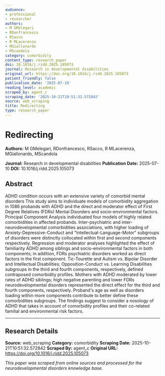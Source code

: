 ```yaml
---
audience:
- professional
- researcher
authors:
- M GMelegari
- RDonfrancesco
- RSacco
- R MLacerenza
- MGiallonardo
- MScandola
category: comorbidity
content_type: research_paper
doi: 10.1016/j.ridd.2025.105073
journal: Research in developmental disabilities
original_url: https://doi.org/10.1016/j.ridd.2025.105073
patient_friendly: false
publication_date: '2025-07-10'
reading_level: academic
scraped_by: agent_c
scraping_date: '2025-10-21T10:51:32.572842'
source: web_scraping
title: Redirecting
type: research_paper
---
```

# Redirecting

**Authors:** M GMelegari, RDonfrancesco, RSacco, R MLacerenza, MGiallonardo, MScandola

**Journal:** Research in developmental disabilities
**Publication Date:** 2025-07-10
**DOI:** 10.1016/j.ridd.2025.105073

## Abstract

ADHD condition occurs with an extensive variety of comorbid mental disorders This study aims to individuate models of comorbidity aggregation in 1086 probands with ADHD and the direct and moderator effect of First Degree Relatives (FDRs) Mental Disorders and socio-environmental factors. Principal Component Analysis individuated four models of highly related comorbidities in affected probands. Inter-psychiatric and inter-neurodevelopmental comorbidities associations, with higher loading of Anxiety-Depressive-Conduct and "Intellectual-Language-Motor" subgroups of disorders were distinctly collocated within first and second components respectively. Regression and moderator analyses highlighted the effect of familiarity ADHD among siblings and socio-environmental factors in both components; in addition, FDRs psychiatric disorders worked as direct factors in the first component. Tic-Tourette and Autism vs. Bipolar Disorder and Intellectual Disabilities; Opposition-Conduct vs. Learning Disabilities subgroups in the third and fourth components, respectively, defined contraposed comorbidity profiles. Mothers with ADHD moderated by lower rates of ADHD siblings; high negative parenting and lower FDRs neurodevelopmental disorders represented the direct effect for the third and fourth components, respectively. Proband's age as well as disorders loading within more components contribute to better define these comorbidities subgroups. The findings suggest to consider a nosology of ADHD that takes in account of comorbidity profiles and their co-related familial and environmental risk factors.

---

## Research Details

**Source:** web_scraping
**Category:** comorbidity
**Scraping Date:** 2025-10-21T10:51:32.572842
**Scraped By:** agent_c
**Original URL:** https://doi.org/10.1016/j.ridd.2025.105073

*This paper was scraped from online sources and processed for the neurodevelopmental disorders knowledge base.*